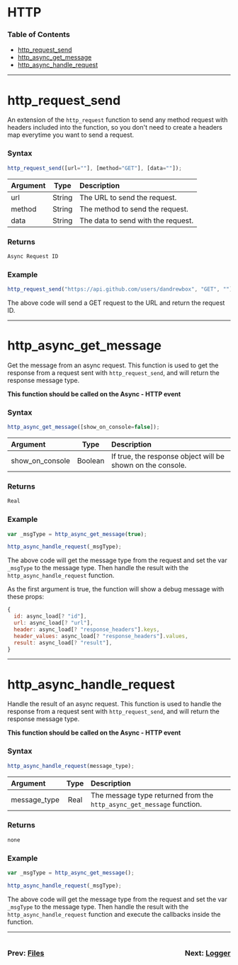 # HTTP
### Table of Contents
- [http_request_send](#http_request_send)
- [http_async_get_message](#http_async_get_message)
- [http_async_handle_request](#http_async_handle_request)

---
# http_request_send
An extension of the `http_request` function to send any method request with headers included into the function, so you don't need to create a headers map everytime you want to send a request.

### Syntax
  ```js
  http_request_send([url=""], [method="GET"], [data=""]);
  ```

| Argument | Type | Description |
| :--- | :---: | :--- |
| url | String | The URL to send the request. |
| method | String | The method to send the request. |
| data | String | The data to send with the request. |

### Returns
  ```js
  Async Request ID
  ```

### Example
```js
http_request_send("https://api.github.com/users/dandrewbox", "GET", "");
```

The above code will send a GET request to the URL and return the request ID. 

---

# http_async_get_message
Get the message from an async request. This function is used to get the response from a request sent with `http_request_send`, and will return the response message type.

**This function should be called on the Async - HTTP event**

### Syntax
  ```js
  http_async_get_message([show_on_console=false]);
  ```
| Argument | Type | Description |
| :--- | :---: | :--- |
| show_on_console | Boolean | If true, the response object will be shown on the console. |

### Returns
  ```js
  Real
  ```

### Example
```js
var _msgType = http_async_get_message(true);

http_async_handle_request(_msgType);
```

The above code will get the message type from the request and set the var `_msgType` to the message type. Then handle the result with the `http_async_handle_request` function.

As the first argument is true, the function will show a debug message with these props:

```js
{
  id: async_load[? "id"],
  url: async_load[? "url"],
  header: async_load[? "response_headers"].keys,
  header_values: async_load[? "response_headers"].values,
  result: async_load[? "result"],
}
```

---

# http_async_handle_request
Handle the result of an async request. This function is used to handle the response from a request sent with `http_request_send`, and will return the response message type.

**This function should be called on the Async - HTTP event**

### Syntax
  ```js
  http_async_handle_request(message_type);
  ```
| Argument | Type | Description |
| :--- | :---: | :--- |
| message_type | Real | The message type returned from the `http_async_get_message` function. |

### Returns
  ```js
  none
  ```

### Example
```js
var _msgType = http_async_get_message();

http_async_handle_request(_msgType);
```

The above code will get the message type from the request and set the var `_msgType` to the message type. Then handle the result with the `http_async_handle_request` function and execute the callbacks inside the function.

---

<div style="display: flex; justify-content: space-between; align-items: center;">
  <div style="text-align: left; width: 50%">
    <h3>
      Prev: 
      <a href="Files.md">Files</a>
    </h3>
  </div>

  <div style="text-align: right; width: 50%">
    <h3>
      Next: 
      <a href="Logger.md">Logger</a>
    </h3>
  </div>
</div>